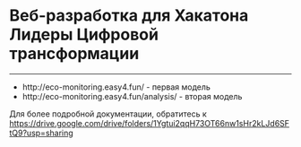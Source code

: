 <h1>Веб-разработка для Хакатона Лидеры Цифровой трансформации</h1>
<hr/>
<ul>
  <li>http://eco-monitoring.easy4.fun/ - первая модель</li>
  <li>http://eco-monitoring.easy4.fun/analysis/ - вторая модель</li> 
</ul>

Для более подробной документации, обратитесь к https://drive.google.com/drive/folders/1Ygtui2qqH73OT66nw1sHr2kLJd6SFtQ9?usp=sharing
